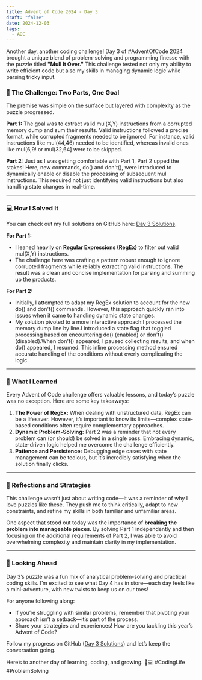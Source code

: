 ```yaml
---
title: Advent of Code 2024 - Day 3
draft: "false"
date: 2024-12-03
tags:
  - AOC
---
```

Another day, another coding challenge! Day 3 of #AdventOfCode 2024 brought a unique blend of problem-solving and programming finesse with the puzzle titled **"Mull It Over."** This challenge tested not only my ability to write efficient code but also my skills in managing dynamic logic while parsing tricky input.

### 🧩 The Challenge: Two Parts, One Goal

The premise was simple on the surface but layered with complexity as the puzzle progressed.

**Part 1:** The goal was to extract valid mul(X,Y) instructions from a corrupted memory dump and sum their results. Valid instructions followed a precise format, while corrupted fragments needed to be ignored. For instance, valid instructions like mul(44,46) needed to be identified, whereas invalid ones like mul(6,9! or mul(32,64\] were to be skipped.

**Part 2:** Just as I was getting comfortable with Part 1, Part 2 upped the stakes! Here, new commands, do() and don't(), were introduced to dynamically enable or disable the processing of subsequent mul instructions. This required not just identifying valid instructions but also handling state changes in real-time.

***

### 💻 How I Solved It

You can check out my full solutions on GitHub here: [Day 3 Solutions](https://github.com/SixFiveMil/Advent_of_Code/tree/main/2024/Day%203).

**For Part 1:**

*   I leaned heavily on **Regular Expressions (RegEx)** to filter out valid mul(X,Y) instructions.
*   The challenge here was crafting a pattern robust enough to ignore corrupted fragments while reliably extracting valid instructions. The result was a clean and concise implementation for parsing and summing up the products.

**For Part 2:**

*   Initially, I attempted to adapt my RegEx solution to account for the new do() and don't() commands. However, this approach quickly ran into issues when it came to handling dynamic state changes.
*   My solution pivoted to a more interactive approach:I processed the memory dump line by line.I introduced a state flag that toggled processing based on encountering do() (enabled) or don't() (disabled).When don't() appeared, I paused collecting results, and when do() appeared, I resumed. This inline processing method ensured accurate handling of the conditions without overly complicating the logic.

***

### 🔑 What I Learned

Every Advent of Code challenge offers valuable lessons, and today’s puzzle was no exception. Here are some key takeaways:

1.  **The Power of RegEx:** When dealing with unstructured data, RegEx can be a lifesaver. However, it’s important to know its limits—complex state-based conditions often require complementary approaches.
2.  **Dynamic Problem-Solving:** Part 2 was a reminder that not every problem can (or should) be solved in a single pass. Embracing dynamic, state-driven logic helped me overcome the challenge efficiently.
3.  **Patience and Persistence:** Debugging edge cases with state management can be tedious, but it’s incredibly satisfying when the solution finally clicks.

***

### 🎯 Reflections and Strategies

This challenge wasn’t just about writing code—it was a reminder of why I love puzzles like these. They push me to think critically, adapt to new constraints, and refine my skills in both familiar and unfamiliar areas.

One aspect that stood out today was the importance of **breaking the problem into manageable pieces.** By solving Part 1 independently and then focusing on the additional requirements of Part 2, I was able to avoid overwhelming complexity and maintain clarity in my implementation.

***

### 🚀 Looking Ahead

Day 3’s puzzle was a fun mix of analytical problem-solving and practical coding skills. I’m excited to see what Day 4 has in store—each day feels like a mini-adventure, with new twists to keep us on our toes!

For anyone following along:

*   If you’re struggling with similar problems, remember that pivoting your approach isn’t a setback—it’s part of the process.
*   Share your strategies and experiences! How are you tackling this year’s Advent of Code?

Follow my progress on GitHub ([Day 3 Solutions](https://github.com/SixFiveMil/Advent_of_Code/tree/main/2024/Day%203)) and let’s keep the conversation going.

Here’s to another day of learning, coding, and growing. 🎄💻 #CodingLife #ProblemSolving